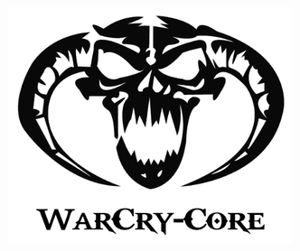 <p div align="center"><img src="https://raw.githubusercontent.com/EmuZoneDEV/WARCRYCORE-CLASSIC/master/icons/WC_Core_Logo_Black.png"></img></p>
